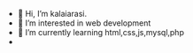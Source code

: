 - 👋 Hi, I’m kalaiarasi.
- 👀 I’m interested in web development
- 🌱 I’m currently learning html,css,js,mysql,php
-
<!---
kalaiarasi12287/kalaiarasi12287 is a ✨ special ✨ repository because its `README.md` (this file) appears on your GitHub profile.
You can click the Preview link to take a look at your changes.
--->
